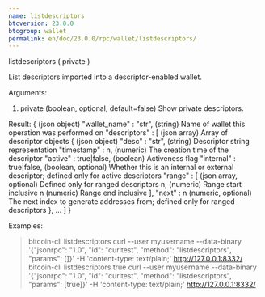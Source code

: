 ```yaml
---
name: listdescriptors
btcversion: 23.0.0
btcgroup: wallet
permalink: en/doc/23.0.0/rpc/wallet/listdescriptors/
---
```


listdescriptors ( private )

List descriptors imported into a descriptor-enabled wallet.

Arguments:
1. private    (boolean, optional, default=false) Show private descriptors.

Result:
{                                 (json object)
  "wallet_name" : "str",          (string) Name of wallet this operation was performed on
  "descriptors" : [               (json array) Array of descriptor objects
    {                             (json object)
      "desc" : "str",             (string) Descriptor string representation
      "timestamp" : n,            (numeric) The creation time of the descriptor
      "active" : true|false,      (boolean) Activeness flag
      "internal" : true|false,    (boolean, optional) Whether this is an internal or external descriptor; defined only for active descriptors
      "range" : [                 (json array, optional) Defined only for ranged descriptors
        n,                        (numeric) Range start inclusive
        n                         (numeric) Range end inclusive
      ],
      "next" : n                  (numeric, optional) The next index to generate addresses from; defined only for ranged descriptors
    },
    ...
  ]
}

Examples:
> bitcoin-cli listdescriptors 
> curl --user myusername --data-binary '{"jsonrpc": "1.0", "id": "curltest", "method": "listdescriptors", "params": []}' -H 'content-type: text/plain;' http://127.0.0.1:8332/
> bitcoin-cli listdescriptors true
> curl --user myusername --data-binary '{"jsonrpc": "1.0", "id": "curltest", "method": "listdescriptors", "params": [true]}' -H 'content-type: text/plain;' http://127.0.0.1:8332/


